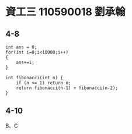 # 資工三 110590018 劉承翰

## 4-8

```cpp=
int ans = 0;
for(int i=0;i<10000;i++)
{
    ans+=i;
}
```
```cpp=
int fibonacci(int n) {
    if (n <= 1) return n;
    return fibonacci(n-1) + fibonacci(n-2);
}
```

## 4-10

B、C


